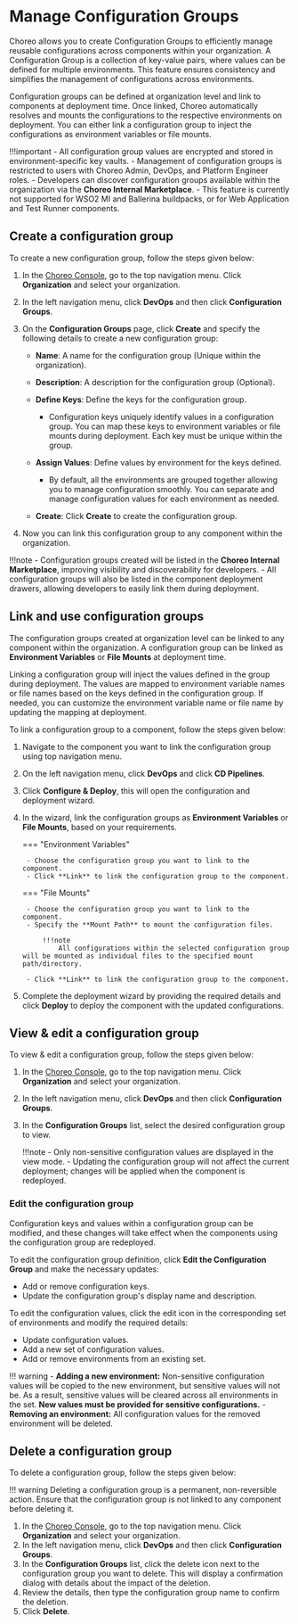 
# Manage Configuration Groups

Choreo allows you to create Configuration Groups to efficiently manage reusable configurations across components within your organization. A Configuration Group is a collection of key-value pairs, where values can be defined for multiple environments. This feature ensures consistency and simplifies the management of configurations across environments.

Configuration groups can be defined at organization level and link to components at deployment time. Once linked, Choreo automatically resolves and mounts the configurations to the respective environments on deployment. You can either link a configuration group to inject the configurations as environment variables or file mounts.

!!!important
    - All configuration group values are encrypted and stored in environment-specific key vaults.
    - Management of configuration groups is restricted to users with Choreo Admin, DevOps, and Platform Engineer roles.
    - Developers can discover configuration groups available within the organization via the **Choreo Internal Marketplace**.
    - This feature is currently not supported for WSO2 MI and Ballerina buildpacks, or for Web Application and Test Runner components.

## Create a configuration group

To create a new configuration group, follow the steps given below:

1. In the [Choreo Console](https://console.choreo.dev/), go to the top navigation menu. Click **Organization** and select your organization.
2. In the left navigation menu, click **DevOps** and then click **Configuration Groups**.
3. On the **Configuration Groups** page, click **Create** and specify the following details to create a new configuration group:
   
    - **Name**: A name for the configuration group (Unique within the organization).
    - **Description**: A description for the configuration group (Optional).
    - **Define Keys**: Define the keys for the configuration group.

        - Configuration keys uniquely identify values in a configuration group. You can map these keys to environment variables or file mounts during deployment. Each key must be unique within the group.

    - **Assign Values**: Define values by environment for the keys defined.

        - By default, all the environments are grouped together allowing you to manage configuration smoothly. You can separate and manage configuration values for each environment as needed.

    - **Create**: Click **Create** to create the configuration group. 
    
4. Now you can link this configuration group to any component within the organization.

!!!note
    - Configuration groups created will be listed in the **Choreo Internal Marketplace**, improving visibility and discoverability for developers.
    - All configuration groups will also be listed in the component deployment drawers, allowing developers to easily link them during deployment.

## Link and use configuration groups

The configuration groups created at organization level can be linked to any component within the organization. A configuration group can be linked as **Environment Variables** or **File Mounts** at deployment time.

Linking a configuration group will inject the values defined in the group during deployment. The values are mapped to environment variable names or file names based on the keys defined in the configuration group. If needed, you can customize the environment variable name or file name by updating the mapping at deployment.

To link a configuration group to a component, follow the steps given below:

1. Navigate to the component you want to link the configuration group using top navigation menu.
2. On the left navigation menu, click **DevOps** and click **CD Pipelines**. 
3. Click **Configure & Deploy**, this will open the configuration and deployment wizard.
3. In the wizard, link the configuration groups as **Environment Variables** or **File Mounts**, based on your requirements.

    === "Environment Variables"

        - Choose the configuration group you want to link to the component.
        - Click **Link** to link the configuration group to the component.

    === "File Mounts"

        - Choose the configuration group you want to link to the component.
        - Specify the **Mount Path** to mount the configuration files.
            
            !!!note
                All configurations within the selected configuration group will be mounted as individual files to the specified mount path/directory.

        - Click **Link** to link the configuration group to the component.

4. Complete the deployment wizard by providing the required details and click **Deploy** to deploy the component with the updated configurations.

## View & edit a configuration group

To view & edit a configuration group, follow the steps given below:

1. In the [Choreo Console](https://console.choreo.dev/), go to the top navigation menu. Click **Organization** and select your organization.
2. In the left navigation menu, click **DevOps** and then click **Configuration Groups**. 
3. In the **Configuration Groups** list, select the desired configuration group to view.

    !!!note
        - Only non-sensitive configuration values are displayed in the view mode.
        - Updating the configuration group will not affect the current deployment; changes will be applied when the component is redeployed.

### Edit the configuration group

Configuration keys and values within a configuration group can be modified, and these changes will take effect when the components using the configuration group are redeployed.

To edit the configuration group definition, click **Edit the Configuration Group** and make the necessary updates:

- Add or remove configuration keys.
- Update the configuration group's display name and description.

To edit the configuration values, click the edit icon in the corresponding set of environments and modify the required details:

- Update configuration values.
- Add a new set of configuration values.
- Add or remove environments from an existing set.

!!! warning
    - **Adding a new environment:** Non-sensitive configuration values will be copied to the new environment, but sensitive values will not be. As a result, sensitive values will be cleared across all environments in the set. **New values must be provided for sensitive configurations.**
    - **Removing an environment:** All configuration values for the removed environment will be deleted.

## Delete a configuration group

To delete a configuration group, follow the steps given below:

!!! warning
    Deleting a configuration group is a permanent, non-reversible action. Ensure that the configuration group is not linked to any component before deleting it.

1. In the [Choreo Console](https://console.choreo.dev/), go to the top navigation menu. Click **Organization** and select your organization.
2. In the left navigation menu, click **DevOps** and then click **Configuration Groups**. 
3. In the **Configuration Groups** list, click the delete icon next to the configuration group you want to delete. This will display a confirmation dialog with details about the impact of the deletion.
4. Review the details, then type the configuration group name to confirm the deletion.
5. Click **Delete**.
